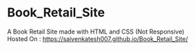 # Book_Retail_Site
A Book Retail Site made with HTML and CSS (Not Responsive) <br>
Hosted On : https://saivenkatesh007.github.io/Book_Retail_Site/
